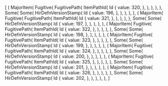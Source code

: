 [
    (
        MajorItem(
            Fugitive(
                FugitivePath(
                    ItemPathId(
                        Id {
                            value: 320,
                        },
                    ),
                ),
            ),
        ),
        Some(
            Some(
                HirDefnVersionStamp(
                    Id {
                        value: 196,
                    },
                ),
            ),
        ),
    ),
    (
        MajorItem(
            Fugitive(
                FugitivePath(
                    ItemPathId(
                        Id {
                            value: 321,
                        },
                    ),
                ),
            ),
        ),
        Some(
            Some(
                HirDefnVersionStamp(
                    Id {
                        value: 197,
                    },
                ),
            ),
        ),
    ),
    (
        MajorItem(
            Fugitive(
                FugitivePath(
                    ItemPathId(
                        Id {
                            value: 322,
                        },
                    ),
                ),
            ),
        ),
        Some(
            Some(
                HirDefnVersionStamp(
                    Id {
                        value: 198,
                    },
                ),
            ),
        ),
    ),
    (
        MajorItem(
            Fugitive(
                FugitivePath(
                    ItemPathId(
                        Id {
                            value: 323,
                        },
                    ),
                ),
            ),
        ),
        Some(
            Some(
                HirDefnVersionStamp(
                    Id {
                        value: 199,
                    },
                ),
            ),
        ),
    ),
    (
        MajorItem(
            Fugitive(
                FugitivePath(
                    ItemPathId(
                        Id {
                            value: 324,
                        },
                    ),
                ),
            ),
        ),
        Some(
            Some(
                HirDefnVersionStamp(
                    Id {
                        value: 200,
                    },
                ),
            ),
        ),
    ),
    (
        MajorItem(
            Fugitive(
                FugitivePath(
                    ItemPathId(
                        Id {
                            value: 325,
                        },
                    ),
                ),
            ),
        ),
        Some(
            Some(
                HirDefnVersionStamp(
                    Id {
                        value: 201,
                    },
                ),
            ),
        ),
    ),
    (
        MajorItem(
            Fugitive(
                FugitivePath(
                    ItemPathId(
                        Id {
                            value: 326,
                        },
                    ),
                ),
            ),
        ),
        Some(
            Some(
                HirDefnVersionStamp(
                    Id {
                        value: 202,
                    },
                ),
            ),
        ),
    ),
]